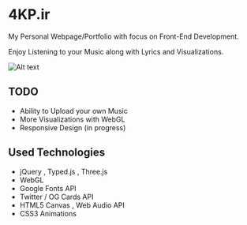 # 4KP.ir
My Personal Webpage/Portfolio with focus on Front-End Development.

Enjoy Listening to your Music along with Lyrics and Visualizations.

![Alt text](/../master/scn.png?raw=true "AKP")


TODO
----

- Ability to Upload your own Music
- More Visualizations with WebGL
- Responsive Design (in progress)


Used Technologies
-----------------

- jQuery , Typed.js , Three.js
- WebGL
- Google Fonts API
- Twitter / OG Cards API
- HTML5 Canvas , Web Audio API
- CSS3 Animations
